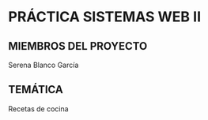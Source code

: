 # PRÁCTICA SISTEMAS WEB II

## MIEMBROS DEL PROYECTO
Serena Blanco García

## TEMÁTICA
Recetas de cocina
